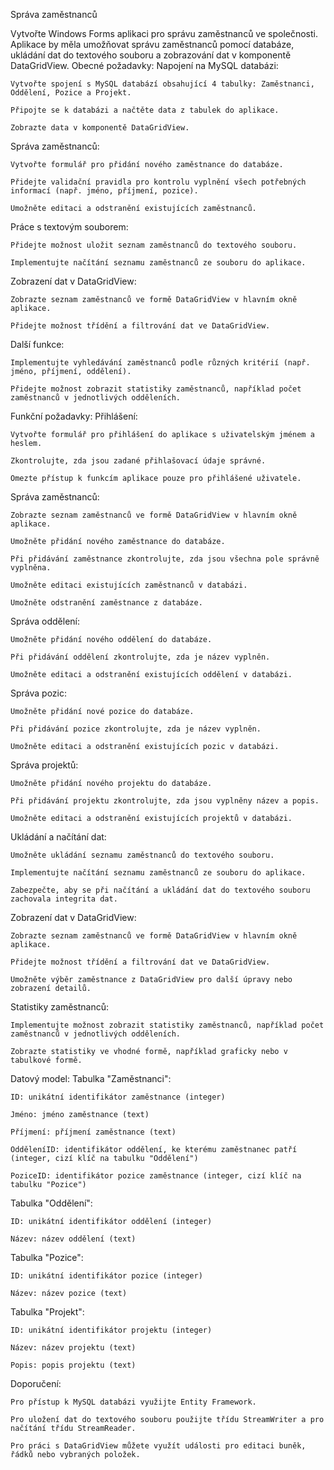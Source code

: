 Správa zaměstnanců

Vytvořte Windows Forms aplikaci pro správu zaměstnanců ve společnosti. Aplikace by měla umožňovat správu zaměstnanců pomocí databáze, ukládání dat do textového souboru a zobrazování dat v komponentě DataGridView.
Obecné požadavky:
Napojení na MySQL databázi:

    Vytvořte spojení s MySQL databází obsahující 4 tabulky: Zaměstnanci, Oddělení, Pozice a Projekt.

    Připojte se k databázi a načtěte data z tabulek do aplikace.

    Zobrazte data v komponentě DataGridView.

Správa zaměstnanců:

    Vytvořte formulář pro přidání nového zaměstnance do databáze.

    Přidejte validační pravidla pro kontrolu vyplnění všech potřebných informací (např. jméno, příjmení, pozice).

    Umožněte editaci a odstranění existujících zaměstnanců.

Práce s textovým souborem:

    Přidejte možnost uložit seznam zaměstnanců do textového souboru.

    Implementujte načítání seznamu zaměstnanců ze souboru do aplikace.

Zobrazení dat v DataGridView:

    Zobrazte seznam zaměstnanců ve formě DataGridView v hlavním okně aplikace.

    Přidejte možnost třídění a filtrování dat ve DataGridView.

Další funkce:

    Implementujte vyhledávání zaměstnanců podle různých kritérií (např. jméno, příjmení, oddělení).

    Přidejte možnost zobrazit statistiky zaměstnanců, například počet zaměstnanců v jednotlivých odděleních.

Funkční požadavky:
Přihlášení:

    Vytvořte formulář pro přihlášení do aplikace s uživatelským jménem a heslem.

    Zkontrolujte, zda jsou zadané přihlašovací údaje správné.

    Omezte přístup k funkcím aplikace pouze pro přihlášené uživatele.

Správa zaměstnanců:

    Zobrazte seznam zaměstnanců ve formě DataGridView v hlavním okně aplikace.

    Umožněte přidání nového zaměstnance do databáze.

    Při přidávání zaměstnance zkontrolujte, zda jsou všechna pole správně vyplněna.

    Umožněte editaci existujících zaměstnanců v databázi.

    Umožněte odstranění zaměstnance z databáze.

Správa oddělení:

    Umožněte přidání nového oddělení do databáze.

    Při přidávání oddělení zkontrolujte, zda je název vyplněn.

    Umožněte editaci a odstranění existujících oddělení v databázi.

Správa pozic:

    Umožněte přidání nové pozice do databáze.

    Při přidávání pozice zkontrolujte, zda je název vyplněn.

    Umožněte editaci a odstranění existujících pozic v databázi.

Správa projektů:

    Umožněte přidání nového projektu do databáze.

    Při přidávání projektu zkontrolujte, zda jsou vyplněny název a popis.

    Umožněte editaci a odstranění existujících projektů v databázi.

Ukládání a načítání dat:

    Umožněte ukládání seznamu zaměstnanců do textového souboru.

    Implementujte načítání seznamu zaměstnanců ze souboru do aplikace.

    Zabezpečte, aby se při načítání a ukládání dat do textového souboru zachovala integrita dat.

Zobrazení dat v DataGridView:

    Zobrazte seznam zaměstnanců ve formě DataGridView v hlavním okně aplikace.

    Přidejte možnost třídění a filtrování dat ve DataGridView.

    Umožněte výběr zaměstnance z DataGridView pro další úpravy nebo zobrazení detailů.

Statistiky zaměstnanců:

    Implementujte možnost zobrazit statistiky zaměstnanců, například počet zaměstnanců v jednotlivých odděleních.

    Zobrazte statistiky ve vhodné formě, například graficky nebo v tabulkové formě.

Datový model:
Tabulka "Zaměstnanci":

    ID: unikátní identifikátor zaměstnance (integer)

    Jméno: jméno zaměstnance (text)

    Příjmení: příjmení zaměstnance (text)

    OdděleníID: identifikátor oddělení, ke kterému zaměstnanec patří (integer, cizí klíč na tabulku "Oddělení")

    PoziceID: identifikátor pozice zaměstnance (integer, cizí klíč na tabulku "Pozice")

Tabulka "Oddělení":

    ID: unikátní identifikátor oddělení (integer)

    Název: název oddělení (text)

Tabulka "Pozice":

    ID: unikátní identifikátor pozice (integer)

    Název: název pozice (text)

Tabulka "Projekt":

    ID: unikátní identifikátor projektu (integer)

    Název: název projektu (text)

    Popis: popis projektu (text)

Doporučení:

    Pro přístup k MySQL databázi využijte Entity Framework.

    Pro uložení dat do textového souboru použijte třídu StreamWriter a pro načítání třídu StreamReader.

    Pro práci s DataGridView můžete využít události pro editaci buněk, řádků nebo vybraných položek.
